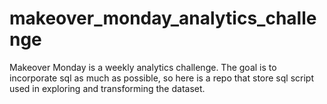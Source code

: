 # makeover_monday_analytics_challenge
Makeover Monday is a weekly analytics challenge. The goal is to incorporate sql as much as possible, so here is a repo that store sql script used in exploring and transforming the dataset.
